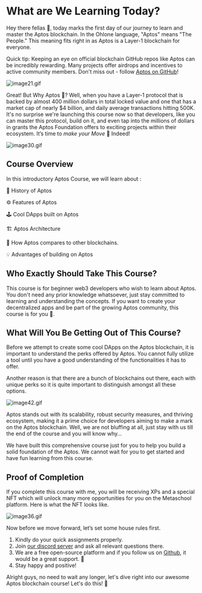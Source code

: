 # What are We Learning Today?

Hey there fellas 👋, today marks the first day of our journey to learn and master the Aptos blockchain. In the Ohlone language, "Aptos" means "The People.” This meaning fits right in as Aptos is a Layer-1 blockchain for everyone.

Quick tip: Keeping an eye on official blockchain GitHub repos like Aptos can be incredibly rewarding. Many projects offer airdrops and incentives to active community members. Don't miss out - follow [Aptos on GitHub](https://github.com/aptos-labs)!

![image21.gif](https://github.com/0xmetaschool/Learning-Projects/blob/main/assests_for_all/C1%20Introduction%20to%20Aptos/What%20are%20We%20Learning%20Today/image21.gif?raw=true)

Great! But Why Aptos 🤔? Well, when you have a Layer-1 protocol that is backed by almost 400 million dollars in total locked value and one that has a market cap of nearly $4 billion, and daily average transactions hitting 500K. It's no surprise we're launching this course now so that developers, like you can master this protocol, build on it, and even tap into the millions of dollars in grants the Aptos Foundation offers to exciting projects within their ecosystem. It’s time to *make your Move* 💪 Indeed!

![image30.gif](https://github.com/0xmetaschool/Learning-Projects/blob/main/assests_for_all/C1%20Introduction%20to%20Aptos/What%20are%20We%20Learning%20Today/image30.gif?raw=true)

## Course Overview

In this introductory Aptos Course, we will learn about :

📖 History of Aptos

⚙️ Features of Aptos

🕹️ Cool DApps built on Aptos

🏗️ Aptos Architecture

💪 How Aptos compares to other blockchains.

💡 Advantages of building on Aptos

## Who Exactly Should Take This Course?

This course is for beginner web3 developers who wish to learn about Aptos. You don't need any prior knowledge whatsoever, just stay committed to learning and understanding the concepts. If you want to create your decentralized apps and be part of the growing Aptos community, this course is for you 🫵.

## What Will You Be Getting Out of This Course?

Before we attempt to create some cool DApps on the Aptos blockchain, it is important to understand the perks offered by Aptos. You cannot fully utilize a tool until you have a good understanding of the functionalities it has to offer.

Another reason is that there are a bunch of blockchains out there, each with unique perks so it is quite important to distinguish amongst all these options.

![image42.gif](https://github.com/0xmetaschool/Learning-Projects/blob/main/assests_for_all/C1%20Introduction%20to%20Aptos/What%20are%20We%20Learning%20Today/image42.gif?raw=true)

Aptos stands out with its scalability, robust security measures, and thriving ecosystem, making it a prime choice for developers aiming to make a mark on the Aptos blockchain. Well, we are not bluffing at all, just stay with us till the end of the course and you will know why…

We have built this comprehensive course just for you to help you build a solid foundation of the Aptos. We cannot wait for you to get started and have fun learning from this course.

## Proof of Completion

If you complete this course with me, you will be receiving XPs and a special NFT which will unlock many more opportunities for you on the Metaschool platform. Here is what the NFT looks like.

![image36.gif](https://github.com/0xmetaschool/Learning-Projects/blob/main/assests_for_all/C1%20Introduction%20to%20Aptos/What%20are%20We%20Learning%20Today/image36.gif?raw=true)

Now before we move forward, let’s set some house rules first.

1. Kindly do your quick assignments properly.
2. Join [our discord server](https://discord.gg/vbVMUwXWgc) and ask all relevant questions there.
3. We are a free open-source platform and if you follow us on [Github](https://github.com/0xmetaschool), it would be a great support. 🫣
4. Stay happy and positive!

Alright guys, no need to wait any longer, let's dive right into our awesome Aptos blockchain course! Let's do this! 🙌
